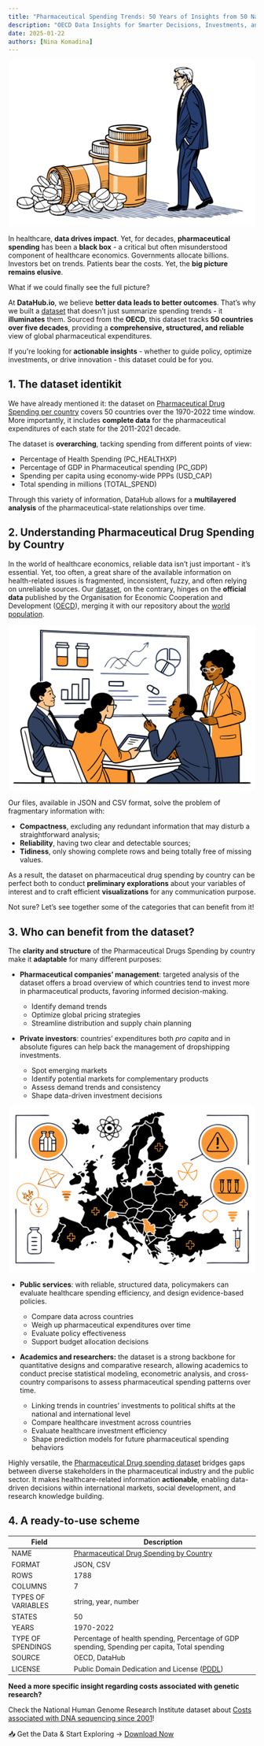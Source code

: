 ```yaml
---
title: "Pharmaceutical Spending Trends: 50 Years of Insights from 50 Nations"
description: "OECD Data Insights for Smarter Decisions, Investments, and Policy Innovations."
date: 2025-01-22
authors: [Nina Komadina]
---
```


![](/assets/v01-politics-pharmaceutic-drug-spending-investment.svg)

In healthcare, **data drives impact**. Yet, for decades, **pharmaceutical spending** has been a **black box** \- a critical but often misunderstood component of healthcare economics. Governments allocate billions. Investors bet on trends. Patients bear the costs. Yet, the **big picture remains elusive**.

What if we could finally see the full picture?

At **DataHub.io**, we believe **better data leads to better outcomes**. That’s why we built a [dataset](https://datahub.io/core/pharmaceutical-drug-spending) that doesn’t just summarize spending trends \- it **illuminates** them. Sourced from the **OECD**, this dataset tracks **50 countries over five decades**, providing a **comprehensive, structured, and reliable** view of global pharmaceutical expenditures.

If you're looking for **actionable insights** \- whether to guide policy, optimize investments, or drive innovation \- this dataset could be for you.

## 1. The dataset identikit

We have already mentioned it: the dataset on [Pharmaceutical Drug Spending per country](https://datahub.io/core/pharmaceutical-drug-spending) covers 50 countries over the 1970-2022 time window. More importantly, it includes **complete data** for the pharmaceutical expenditures of each state for the 2011-2021 decade.

The dataset is **overarching**, tacking spending from different points of view:

- Percentage of Health Spending (PC\_HEALTHXP)
- Percentage of GDP in Pharmaceutical spending (PC\_GDP)
- Spending per capita using economy-wide PPPs (USD\_CAP)
- Total spending in millions (TOTAL\_SPEND)

Through this variety of information, DataHub allows for a **multilayered analysis** of the pharmaceutical-state relationships over time.

## 2. Understanding Pharmaceutical Drug Spending by Country

In the world of healthcare economics, reliable data isn’t just important \- it’s essential. Yet, too often, a great share of the available information on health-related issues is fragmented, inconsistent, fuzzy, and often relying on unreliable sources. Our [dataset](https://datahub.io/core/pharmaceutical-drug-spending), on the contrary, hinges on the **official data** published by the Organisation for Economic Cooperation and Development ([OECD](https://www.oecd.org/en/data/indicators/pharmaceutical-spending.html)), merging it with our repository about the [world population](https://datahub.io/core/population).

![](/assets/v02-pharmaceutic-board-spending-investment.svg)

Our files, available in JSON and CSV format, solve the problem of fragmentary information with:

* **Compactness**, excluding any redundant information that may disturb a straightforward analysis;
* **Reliability**, having two clear and detectable sources;
* **Tidiness**, only showing complete rows and being totally free of missing values.

As a result, the dataset on pharmaceutical drug spending by country can be perfect both to conduct **preliminary explorations** about your variables of interest and to craft efficient **visualizations** for any communication purpose.

Not sure? Let’s see together some of the categories that can benefit from it\!

## 3. Who can benefit from the dataset?

The **clarity and structure** of the Pharmaceutical Drugs Spending by country make it **adaptable** for many different purposes:

* **Pharmaceutical companies’ management**: targeted analysis of the dataset offers a broad overview of which countries tend to invest more in pharmaceutical products, favoring informed decision-making.

  * Identify demand trends
  * Optimize global pricing strategies
  * Streamline distribution and supply chain planning


* **Private investors**: countries’ expenditures both *pro capita* and in absolute figures can help back the management of dropshipping investments.

  * Spot emerging markets
  * Identify potential markets for complementary products
  * Assess demand trends and consistency
  * Shape data-driven investment decisions

![](/assets/v03-europe-spending-drug.svg)

* **Public services**: with reliable, structured data, policymakers can evaluate healthcare spending efficiency, and design evidence-based policies.

  * Compare data across countries
  * Weigh up pharmaceutical expenditures over time
  * Evaluate policy effectiveness
  * Support budget allocation decisions

* **Academics and researchers:** the dataset is a strong backbone for quantitative designs and comparative research, allowing academics to conduct precise statistical modeling, econometric analysis, and cross-country comparisons to assess pharmaceutical spending patterns over time.

  * Linking trends in countries’ investments to political shifts at the national and international level
  * Compare healthcare investment across countries
  * Evaluate healthcare investment efficiency
  * Shape prediction models for future pharmaceutical spending behaviors


Highly versatile, the [Pharmaceutical Drug spending dataset](https://datahub.io/core/pharmaceutical-drug-spending) bridges gaps between diverse stakeholders in the pharmaceutical industry and the public sector. It makes healthcare-related information **actionable**, enabling data-driven decisions within international markets, social development, and research knowledge building.

## 4. A ready-to-use scheme

| Field                | Description                                                                                           |
|----------------------|-------------------------------------------------------------------------------------------------------|
| NAME                 | [Pharmaceutical Drug Spending by Country](https://datahub.io/core/pharmaceutical-drug-spending)      |
| FORMAT               | JSON, CSV                                                                                           |
| ROWS                 | 1788                                                                                                 |
| COLUMNS              | 7                                                                                                    |
| TYPES OF VARIABLES   | string, year, number                                                                                 |
| STATES               | 50                                                                                                   |
| YEARS                | 1970-2022                                                                                           |
| TYPE OF SPENDINGS    | Percentage of health spending, Percentage of GDP spending, Spending per capita, Total spending       |
| SOURCE               | OECD, DataHub                                                                                       |
| LICENSE              | Public Domain Dedication and License ([PDDL](https://opendatacommons.org/licenses/pddl/))           |

**Need a more specific insight regarding costs associated with genetic research?**

Check the National Human Genome Research Institute dataset about [Costs associated with DNA sequencing since 2001](https://datahub.io/core/genome-sequencing-costs)\!

📥 Get the Data & Start Exploring → [Download Now](https://datahub.io/core/pharmaceutical-drug-spending)